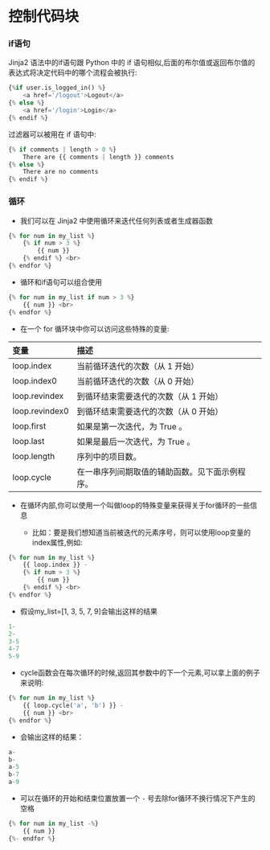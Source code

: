 # 控制代码块

### if语句

Jinja2 语法中的if语句跟 Python 中的 if 语句相似,后面的布尔值或返回布尔值的表达式将决定代码中的哪个流程会被执行:

```python
{%if user.is_logged_in() %}
    <a href='/logout'>Logout</a>
{% else %}
    <a href='/login'>Login</a>
{% endif %}
```

过滤器可以被用在 if 语句中:

```python
{% if comments | length > 0 %}
    There are {{ comments | length }} comments
{% else %}
    There are no comments
{% endif %}
```

### 循环

* 我们可以在 Jinja2 中使用循环来迭代任何列表或者生成器函数

```python
{% for num in my_list %}
    {% if num > 3 %}
        {{ num }}
    {% endif %} <br>
{% endfor %}
```

* 循环和if语句可以组合使用

```python
{% for num in my_list if num > 3 %}
    {{ num }} <br>
{% endfor %}
```

- 在一个 for 循环块中你可以访问这些特殊的变量:

| 变量 | 描述 |
| :--- | :--- |
| loop.index | 当前循环迭代的次数（从 1 开始） |
| loop.index0 | 当前循环迭代的次数（从 0 开始） |
| loop.revindex | 到循环结束需要迭代的次数（从 1 开始） |
| loop.revindex0 | 到循环结束需要迭代的次数（从 0 开始） |
| loop.first | 如果是第一次迭代，为 True 。 |
| loop.last | 如果是最后一次迭代，为 True 。 |
| loop.length | 序列中的项目数。 |
| loop.cycle | 在一串序列间期取值的辅助函数。见下面示例程序。 |



* 在循环内部,你可以使用一个叫做loop的特殊变量来获得关于for循环的一些信息

  * 比如：要是我们想知道当前被迭代的元素序号，则可以使用loop变量的index属性,例如:

```python
{% for num in my_list %}
    {{ loop.index }} -
    {% if num > 3 %}
        {{ num }}
    {% endif %} <br>
{% endfor %}
```

  * 假设my_list=[1, 3, 5, 7, 9]会输出这样的结果

```python
1-
2-
3-5
4-7
5-9
```

  * cycle函数会在每次循环的时候,返回其参数中的下一个元素,可以拿上面的例子来说明:

```python
{% for num in my_list %}
    {{ loop.cycle('a', 'b') }} -
    {{ num }} <br>
{% endfor %}
```

* 会输出这样的结果：

```python
a-
b-
a-5
b-7
a-9

```

* 可以在循环的开始和结束位置放置一个 `-` 号去除for循环不换行情况下产生的空格

```python
{% for num in my_list -%}
    {{ num }}
{%- endfor %}
```



